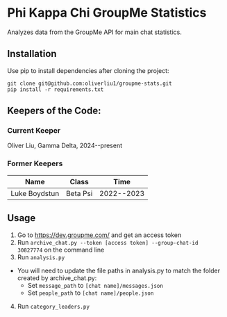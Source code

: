 # Phi Kappa Chi GroupMe Statistics

Analyzes data from the GroupMe API for main chat statistics.

## Installation

Use pip to install dependencies after cloning the project:

```
git clone git@github.com:oliverliu1/groupme-stats.git
pip install -r requirements.txt
```

## Keepers of the Code:

### Current Keeper
Oliver Liu, Gamma Delta, 2024--present

### Former Keepers
| Name | Class | Time |
| --- | --- | --- |
| Luke Boydstun | Beta Psi | 2022--2023 |

## Usage
1. Go to https://dev.groupme.com/ and get an access token
2. Run `archive_chat.py --token [access token] --group-chat-id 30827774` on the command line
3. Run `analysis.py`
- You will need to update the file paths in analysis.py to match the folder created by archive_chat.py:
    - Set `message_path` to `[chat name]/messages.json`
    - Set `people_path` to `[chat name]/people.json`
4. Run `category_leaders.py`













